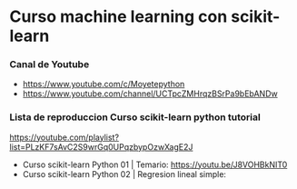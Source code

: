 # Curso machine learning con scikit-learn

### Canal de Youtube
* https://www.youtube.com/c/Moyetepython
* https://www.youtube.com/channel/UCTpcZMHrqzBSrPa9bEbANDw

### Lista de reproduccion Curso scikit-learn python tutorial
https://youtube.com/playlist?list=PLzKF7sAvC2S9wrGq0UPqzbypOzwXagE2J

* Curso scikit-learn Python 01 | Temario: https://youtu.be/J8VOHBkNIT0
* Curso scikit-learn Python 02 | Regresion lineal simple: 